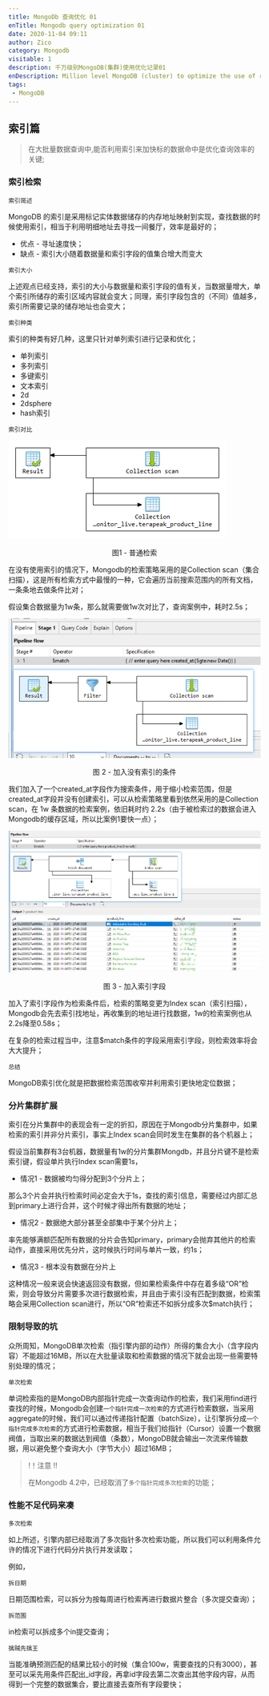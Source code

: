 ```yaml
---
title: MongoDb 查询优化 01
enTitle: Mongodb query optimization 01
date: 2020-11-04 09:11
author: Zico
category: Mongodb
visitable: 1
description: 千万级别MongoDB(集群)使用优化记录01
enDescription: Million level MongoDB (cluster) to optimize the use of records
tags:
 - MongoDB
---
```


## 索引篇

> 在大批量数据查询中,能否利用索引来加快标的数据命中是优化查询效率的关键;

### 索引检索

`索引简述`

MongoDB 的索引是采用标记实体数据储存的内存地址映射到实现，查找数据的时候使用索引，相当于利用明细地址去寻找一间餐厅，效率是最好的；

- 优点 - 寻址速度快；
- 缺点 - 索引大小随着数据量和索引字段的值集合增大而变大

`索引大小`

上述观点已经支持，索引的大小与数据量和索引字段的值有关，当数据量增大，单个索引所储存的索引区域内容就会变大；同理，索引字段包含的（不同）值越多，索引所需要记录的储存地址也会变大；

`索引种类`

索引的种类有好几种，这里只针对单列索引进行记录和优化；

- 单列索引
- 多列索引
- 多键索引
- 文本索引
- 2d
- 2dsphere
- hash索引

`索引对比`

![image-20201105090104291](https://raw.githubusercontent.com/zicokuo/zicoPicoGo/master/blog/imgs/20201105092307.png)

<center>图1 - 普通检索</center>

在没有使用索引的情况下，Mongodb的检索策略采用的是Collection scan（集合扫描），这是所有检索方式中最慢的一种，它会遍历当前搜索范围内的所有文档，一条条地去做条件比对；

假设集合数据量为1w条，那么就需要做1w次对比了，查询案例中，耗时2.5s；



![image-20201105092852772](https://raw.githubusercontent.com/zicokuo/zicoPicoGo/master/blog/imgs/20201105092854.png)

<center>图 2 - 加入没有索引的条件</center>

我们加入了一个created_at字段作为搜索条件，用于缩小检索范围，但是created_at字段并没有创建索引，可以从检索策略里看到依然采用的是Collection scan，在 1w 条数据的检索案例，依旧耗时约 2.2s（由于被检索过的数据会进入Mongodb的缓存区域，所以比案例1要快一点）；



![image-20201105093336772](https://raw.githubusercontent.com/zicokuo/zicoPicoGo/master/blog/imgs/20201105093338.png)

<center>图 3 - 加入索引字段</center>

加入了索引字段作为检索条件后，检索的策略变更为Index scan（索引扫描），Mongodb会先去索引找地址，再收集到的地址进行找数据，1w的检索案例也从2.2s降至0.58s；

在复杂的检索过程当中，注意$match条件的字段采用索引字段，则检索效率将会大大提升；

`总结`

MongoDB索引优化就是把数据检索范围收窄并利用索引更快地定位数据；

### 分片集群扩展

索引在分片集群中的表现会有一定的折扣，原因在于Mongodb分片集群中，如果检索的索引并非分片索引，事实上Index scan会同时发生在集群的各个机器上；

假设当前集群有3台机器，数据量有1w的分片集群Mongdb，并且分片键不是检索索引键，假设单片执行Index scan需要1s，

- 情况1 - 数据被均匀得分配到3个分片上；

那么3个片会并执行检索时间必定会大于1s，查找的索引信息，需要经过内部汇总到primary上进行合并，这个时候才得出所有数据的地址；

- 情况2 - 数据绝大部分甚至全部集中于某个分片上；

率先能够满额匹配所有数据的分片会告知primary，primary会抛弃其他片的检索动作，直接采用优先分片，这时候执行时间与单片一致，约1s；

- 情况3 - 根本没有数据在分片上

这种情况一般来说会快速返回没有数据，但如果检索条件中存在着多级“OR”检索，则会导致分片需要多次进行数据检索，并且由于索引没有匹配到数据，检索策略会采用Collection scan进行，所以“OR“检索还不如拆分成多次$match执行；

### 限制导致的坑

众所周知，MongoDB单次检索（指引擎内部的动作）所得的集合大小（含字段内容）不能超过16MB，所以在大批量读取和检索数据的情况下就会出现一些需要特别处理的情况；

`单次检索`

单词检索指的是MongoDB内部指针完成一次查询动作的检索，我们采用find进行查找的时候，Mongodb会创建`一个指针完成一次检索`的方式进行检索数据，当采用aggregate的时候，我们可以通过传递指针配置（batchSize），让引擎拆分成`一个指针完成多次检索`的方式进行检索数据，相当于我们给指针（Cursor）设置一个数据阀值，当取出来的数据达到阀值（条数），MongoDB就会输出一次流来传输数据，用以避免整个查询大小（字节大小）超过16MB；

> !！注意 !!
>
> 在Mongodb 4.2中，已经取消了`多个指针完成多次检索`的功能；

### 性能不足代码来凑

`多次检索`

如上所述，引擎内部已经取消了多次指针多次检索功能，所以我们可以利用条件允许的情况下进行代码分片执行并发读取；

例如，

`拆日期`

日期范围检索，可以拆分为按每周进行检索再进行数据片整合（多次提交查询）；

`拆范围`

in检索可以拆成多个in提交查询；

`擒贼先擒王`

当能准确预测匹配的结果比较小的时候（集合100w，需要查找的只有3000），甚至可以采先用条件匹配出_id字段，再拿id字段去第二次查出其他字段内容，从而得到一个完整的数据集合，要比直接去查所有字段要快；
